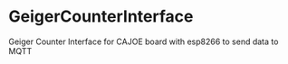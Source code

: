 # GeigerCounterInterface
Geiger Counter Interface for CAJOE board with esp8266 to send data to MQTT

